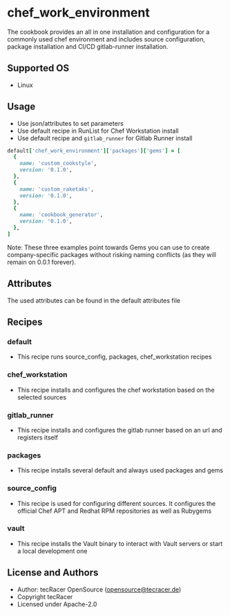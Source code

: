 # chef_work_environment

The cookbook provides an all in one installation and configuration for a commonly
used chef environment and includes source configuration, package installation and
CI/CD gitlab-runner installation.

## Supported OS

- Linux

## Usage

- Use json/attributes to set parameters
- Use default recipe in RunList for Chef Workstation install
- Use default recipe and `gitlab_runner` for Gitlab Runner install

```ruby
default['chef_work_environment']['packages']['gems'] = [
  {
    name: 'custom_cookstyle',
    version: '0.1.0',
  },
  {
    name: 'custom_raketaks',
    version: '0.1.0',
  },
  {
    name: 'cookbook_generator',
    version: '0.1.0',
  },
]
```

Note: These three examples point towards Gems you can use to create company-specific
packages without risking naming conflicts (as they will remain on 0.0.1 forever).

## Attributes

The used attributes can be found in the default attributes file

## Recipes

### default

- This recipe runs source_config, packages, chef_workstation recipes

### chef_workstation

- This recipe installs and configures the chef workstation based on the selected
  sources

### gitlab_runner

- This recipe installs and configures the gitlab runner based on an url and
  registers itself

### packages

- This recipe installs several default and always used packages and gems

### source_config

- This recipe is used for configuring different sources. It configures the official
  Chef APT and Redhat RPM repositories as well as Rubygems

### vault

- This recipe installs the Vault binary to interact with Vault servers or start a
  local development one

## License and Authors

- Author: tecRacer OpenSource (opensource@tecracer.de)
- Copyright tecRacer
- Licensed under Apache-2.0
